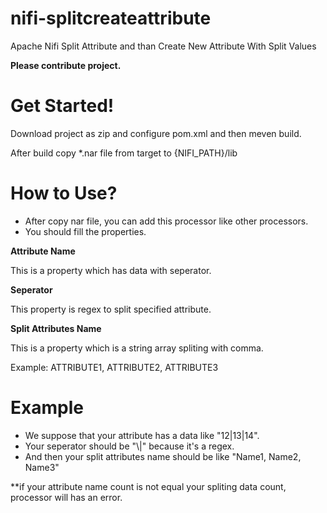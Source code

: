 # nifi-splitcreateattribute

Apache Nifi Split Attribute and than Create New Attribute With Split Values

**Please contribute project.**

# Get Started!

Download project as zip and configure pom.xml and then meven build.

After build copy *.nar file from target to {NIFI_PATH}/lib

# How to Use?

 -  After copy nar file, you can add this processor like other processors.
 -  You should fill the properties.
 
**Attribute Name**

This is a property which has data with seperator.

**Seperator**

This property is regex to split specified attribute.

**Split Attributes Name**

This is a property which is a string array spliting with comma.

Example: ATTRIBUTE1, ATTRIBUTE2, ATTRIBUTE3

# Example

 - We suppose that your attribute has a data like "12|13|14".
 - Your seperator should be "\\|" because it's a regex.
 - And then your split attributes name should be like "Name1, Name2, Name3"
 
 **if your attribute name count is not equal your spliting data count, processor will has an error.

 


